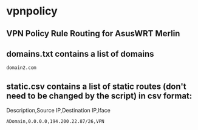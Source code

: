 # vpnpolicy
## VPN Policy Rule Routing for AsusWRT Merlin
## domains.txt contains a list of domains
```domain1.com
domain2.com
```
## static.csv contains a list of static routes (don't need to be changed by the script) in csv format:
Description,Source IP,Destination IP,Iface
```
ADomain,0.0.0.0,194.200.22.87/26,VPN
```
